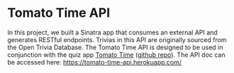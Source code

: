 # Tomato Time API
In this project, we built a Sinatra app that consumes an external API and generates RESTful endpoints. Trivias in this API are originally sourced from the Open Trivia Database. The Tomato Time API is designed to be used in conjunction with the quiz app [Tomato Time](https://peaceful-chamber-62417.herokuapp.com/) ([github repo](https://github.com/joshsherwood1/tomato_time_project)). The API doc can be accessed here: https://tomato-time-api.herokuapp.com/
